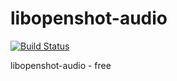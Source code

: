 # libopenshot-audio

[![Build Status](https://travis-ci.org/UnitedRPMs/libopenshot-audio.svg?branch=master)](https://travis-ci.org/UnitedRPMs/libopenshot-audio)

libopenshot-audio - free
